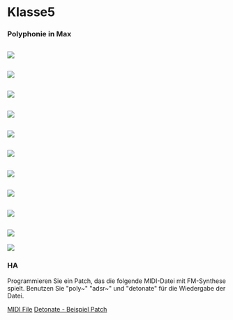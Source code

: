 # Klasse5

### Polyphonie in Max

![](Klasse5/synth1.png)
---
![](Klasse5/main1.png)
---
![](Klasse5/synth2.png)
---
![](Klasse5/main2.png)
---
![](Klasse5/synth3.png)
---
![](Klasse5/main3.png)
---
![](Klasse5/synth4.png)
---
![](Klasse5/main4.png)
---
![](Klasse5/adsr.png)
---
![](Klasse5/synth5.png)
---
![](Klasse5/main5.png)

### HA

Programmieren Sie ein Patch, das die folgende MIDI-Datei mit FM-Synthese spielt. Benutzen Sie "poly~" "adsr~" und "detonate" für die Wiedergabe der Datei.

[MIDI File](Klasse5/mario.mid.zip)
[Detonate - Beispiel Patch](Klasse5/beispiel.zip)




 
